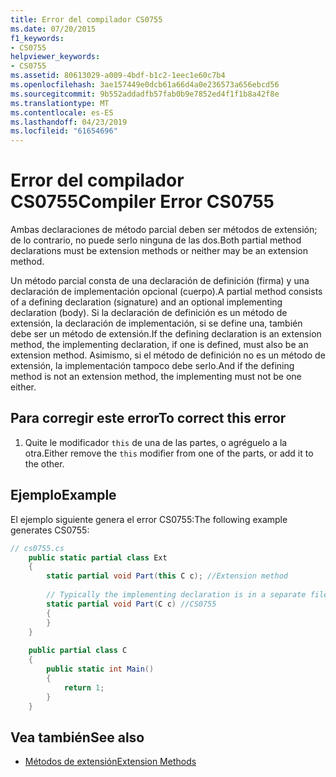 ```yaml
---
title: Error del compilador CS0755
ms.date: 07/20/2015
f1_keywords:
- CS0755
helpviewer_keywords:
- CS0755
ms.assetid: 80613029-a009-4bdf-b1c2-1eec1e60c7b4
ms.openlocfilehash: 3ae157449e0dcb61a66d4a0e236573a656ebcd56
ms.sourcegitcommit: 9b552addadfb57fab0b9e7852ed4f1f1b8a42f8e
ms.translationtype: MT
ms.contentlocale: es-ES
ms.lasthandoff: 04/23/2019
ms.locfileid: "61654696"
---
```

# <a name="compiler-error-cs0755"></a><span data-ttu-id="8cf0a-102">Error del compilador CS0755</span><span class="sxs-lookup"><span data-stu-id="8cf0a-102">Compiler Error CS0755</span></span>
<span data-ttu-id="8cf0a-103">Ambas declaraciones de método parcial deben ser métodos de extensión; de lo contrario, no puede serlo ninguna de las dos.</span><span class="sxs-lookup"><span data-stu-id="8cf0a-103">Both partial method declarations must be extension methods or neither may be an extension method.</span></span>  
  
 <span data-ttu-id="8cf0a-104">Un método parcial consta de una declaración de definición (firma) y una declaración de implementación opcional (cuerpo).</span><span class="sxs-lookup"><span data-stu-id="8cf0a-104">A partial method consists of a defining declaration (signature) and an optional implementing declaration (body).</span></span> <span data-ttu-id="8cf0a-105">Si la declaración de definición es un método de extensión, la declaración de implementación, si se define una, también debe ser un método de extensión.</span><span class="sxs-lookup"><span data-stu-id="8cf0a-105">If the defining declaration is an extension method, the implementing declaration, if one is defined, must also be an extension method.</span></span> <span data-ttu-id="8cf0a-106">Asimismo, si el método de definición no es un método de extensión, la implementación tampoco debe serlo.</span><span class="sxs-lookup"><span data-stu-id="8cf0a-106">And if the defining method is not an extension method, the implementing must not be one either.</span></span>  
  
## <a name="to-correct-this-error"></a><span data-ttu-id="8cf0a-107">Para corregir este error</span><span class="sxs-lookup"><span data-stu-id="8cf0a-107">To correct this error</span></span>  
  
1. <span data-ttu-id="8cf0a-108">Quite le modificador `this` de una de las partes, o agréguelo a la otra.</span><span class="sxs-lookup"><span data-stu-id="8cf0a-108">Either remove the `this` modifier from one of the parts, or add it to the other.</span></span>  
  
## <a name="example"></a><span data-ttu-id="8cf0a-109">Ejemplo</span><span class="sxs-lookup"><span data-stu-id="8cf0a-109">Example</span></span>  
 <span data-ttu-id="8cf0a-110">El ejemplo siguiente genera el error CS0755:</span><span class="sxs-lookup"><span data-stu-id="8cf0a-110">The following example generates CS0755:</span></span>  
  
```csharp  
// cs0755.cs  
    public static partial class Ext  
    {  
        static partial void Part(this C c); //Extension method  
  
        // Typically the implementing declaration is in a separate file.  
        static partial void Part(C c) //CS0755  
        {  
        }  
    }  
  
    public partial class C  
    {  
        public static int Main()  
        {  
            return 1;  
        }  
    }  
```  
  
## <a name="see-also"></a><span data-ttu-id="8cf0a-111">Vea también</span><span class="sxs-lookup"><span data-stu-id="8cf0a-111">See also</span></span>

- [<span data-ttu-id="8cf0a-112">Métodos de extensión</span><span class="sxs-lookup"><span data-stu-id="8cf0a-112">Extension Methods</span></span>](../../csharp/programming-guide/classes-and-structs/extension-methods.md)
